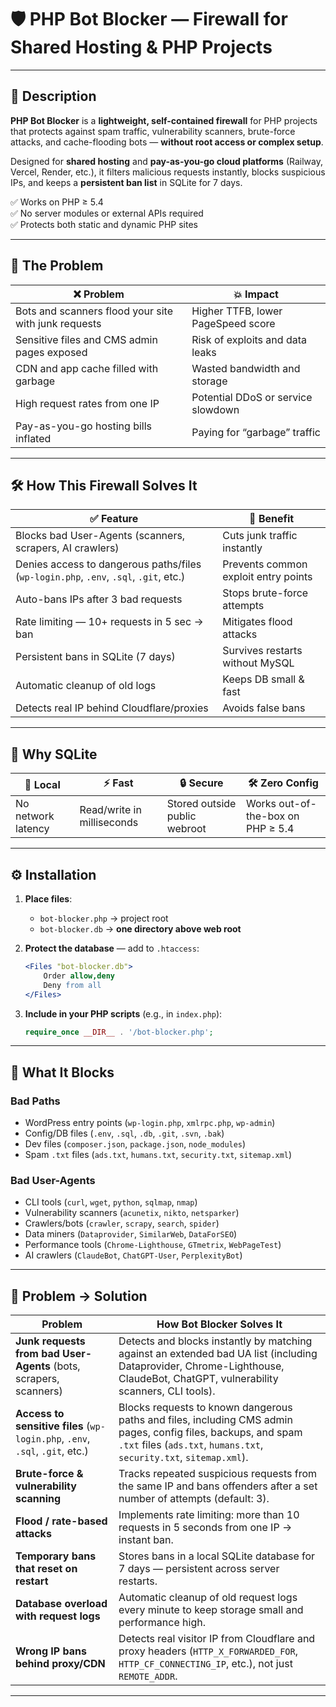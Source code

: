 # 🛡 PHP Bot Blocker — Firewall for Shared Hosting & PHP Projects

---

## 📜 Description

**PHP Bot Blocker** is a **lightweight, self-contained firewall** for PHP projects that protects against spam traffic, vulnerability scanners, brute-force attacks, and cache-flooding bots — **without root access or complex setup**.  

Designed for **shared hosting** and **pay-as-you-go cloud platforms** (Railway, Vercel, Render, etc.), it filters malicious requests instantly, blocks suspicious IPs, and keeps a **persistent ban list** in SQLite for 7 days.  

✅ Works on PHP ≥ 5.4  
✅ No server modules or external APIs required  
✅ Protects both static and dynamic PHP sites  

---

## 🚨 The Problem

| ❌ Problem | 💥 Impact |
|-----------|----------|
| Bots and scanners flood your site with junk requests | Higher TTFB, lower PageSpeed score |
| Sensitive files and CMS admin pages exposed | Risk of exploits and data leaks |
| CDN and app cache filled with garbage | Wasted bandwidth and storage |
| High request rates from one IP | Potential DDoS or service slowdown |
| Pay-as-you-go hosting bills inflated | Paying for “garbage” traffic |

---

## 🛠 How This Firewall Solves It

| ✅ Feature | 🚀 Benefit |
|-----------|-----------|
| Blocks bad User-Agents (scanners, scrapers, AI crawlers) | Cuts junk traffic instantly |
| Denies access to dangerous paths/files (`wp-login.php`, `.env`, `.sql`, `.git`, etc.) | Prevents common exploit entry points |
| Auto-bans IPs after 3 bad requests | Stops brute-force attempts |
| Rate limiting — 10+ requests in 5 sec → ban | Mitigates flood attacks |
| Persistent bans in SQLite (7 days) | Survives restarts without MySQL |
| Automatic cleanup of old logs | Keeps DB small & fast |
| Detects real IP behind Cloudflare/proxies | Avoids false bans |

---

## 📌 Why SQLite

| 📍 Local | ⚡ Fast | 🔒 Secure | 🛠 Zero Config |
|----------|--------|-----------|---------------|
| No network latency | Read/write in milliseconds | Stored outside public webroot | Works out-of-the-box on PHP ≥ 5.4 |

---

## ⚙️ Installation

1. **Place files**:  
   - `bot-blocker.php` → project root  
   - `bot-blocker.db` → **one directory above web root**  

2. **Protect the database** — add to `.htaccess`:  
   ```apache
   <Files "bot-blocker.db">
       Order allow,deny
       Deny from all
   </Files>

3. **Include in your PHP scripts** (e.g., in `index.php`):

   ```php
   require_once __DIR__ . '/bot-blocker.php';
   ```

---

## 🚫 What It Blocks

### Bad Paths

* WordPress entry points (`wp-login.php`, `xmlrpc.php`, `wp-admin`)
* Config/DB files (`.env`, `.sql`, `.db`, `.git`, `.svn`, `.bak`)
* Dev files (`composer.json`, `package.json`, `node_modules`)
* Spam `.txt` files (`ads.txt`, `humans.txt`, `security.txt`, `sitemap.xml`)

### Bad User-Agents

* CLI tools (`curl`, `wget`, `python`, `sqlmap`, `nmap`)
* Vulnerability scanners (`acunetix`, `nikto`, `netsparker`)
* Crawlers/bots (`crawler`, `scrapy`, `search`, `spider`)
* Data miners (`Dataprovider`, `SimilarWeb`, `DataForSEO`)
* Performance tools (`Chrome-Lighthouse`, `GTmetrix`, `WebPageTest`)
* AI crawlers (`ClaudeBot`, `ChatGPT-User`, `PerplexityBot`)

---

## 📌 Problem → Solution

| Problem                                                                      | How Bot Blocker Solves It                                                                                                                                                             |
| ---------------------------------------------------------------------------- | ------------------------------------------------------------------------------------------------------------------------------------------------------------------------------------- |
| **Junk requests from bad User-Agents** (bots, scrapers, scanners)            | Detects and blocks instantly by matching against an extended bad UA list (including Dataprovider, Chrome-Lighthouse, ClaudeBot, ChatGPT, vulnerability scanners, CLI tools).          |
| **Access to sensitive files** (`wp-login.php`, `.env`, `.sql`, `.git`, etc.) | Blocks requests to known dangerous paths and files, including CMS admin pages, config files, backups, and spam `.txt` files (`ads.txt`, `humans.txt`, `security.txt`, `sitemap.xml`). |
| **Brute-force & vulnerability scanning**                                     | Tracks repeated suspicious requests from the same IP and bans offenders after a set number of attempts (default: 3).                                                                  |
| **Flood / rate-based attacks**                                               | Implements rate limiting: more than 10 requests in 5 seconds from one IP → instant ban.                                                                                               |
| **Temporary bans that reset on restart**                                     | Stores bans in a local SQLite database for 7 days — persistent across server restarts.                                                                                                |
| **Database overload with request logs**                                      | Automatic cleanup of old request logs every minute to keep storage small and performance high.                                                                                        |
| **Wrong IP bans behind proxy/CDN**                                           | Detects real visitor IP from Cloudflare and proxy headers (`HTTP_X_FORWARDED_FOR`, `HTTP_CF_CONNECTING_IP`, etc.), not just `REMOTE_ADDR`.                                            |

---
